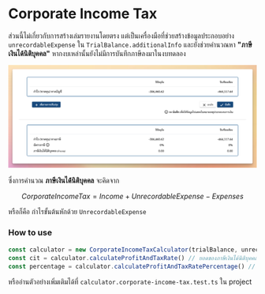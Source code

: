 # Corporate Income Tax

ส่วนนี้ไม่เกี่ยวกับการสร้างเล่มรายงานโดยตรง แต่เป็นเครื่องมือที่ช่วยสร้างข้อมูลประกอบอย่าง `unrecordableExpense` ใน `TrialBalance.additionalInfo` และยังช่วยคำนวณหา **"ภาษีเงินได้นิติบุคคล"** หากงบเหล่านั้นยังไม่มีการบันทึกภาษีลงมาในงบทดลอง

![Corporate Income Tax](./img/cit-1.png)

ซึ่งการคำนวณ **ภาษีเงินได้่นิติบุคคล** จะคิดจาก 

$$Corporate Income Tax = Income + UnrecordableExpense - Expenses$$

หรือก็คือ กำไรขั้นต้นหักด้วย `UnrecordableExpense`

### How to use

```ts
const calculator = new CorporateIncomeTaxCalculator(trialBalance, unrecordableExpenses)
const cit = calculator.calculateProfitAndTaxRate() // ยอดของภาษีเงินได้นิติบุคคล
const percentage = calculator.calculateProfitAndTaxRatePercentage() // อัตราภาษีเงินได้นิติบุคคล
```

หรืออ่านตัวอย่างเพิ่มเติมได้ที่ `calculator.corporate-income-tax.test.ts` ใน project
